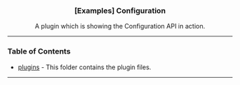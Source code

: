   <h3 align="center">[Examples] Configuration</h3>

  <p align="center">
    A plugin which is showing the Configuration API in action.
    <br/>
  </p>
</p>

---

### Table of Contents

- [plugins](./plugins) - This folder contains the plugin files.

---
